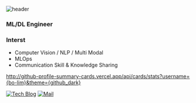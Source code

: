
![header](https://capsule-render.vercel.app/api?type=waving&color=auto&height=200&section=header&text=Bo-lim%20&fontSize=90&fontAlignY=35)
### ML/DL Engineer
### Interst
- Computer Vision / NLP / Multi Modal
- MLOps
- Communication Skill & Knowledge Sharing

http://github-profile-summary-cards.vercel.app/api/cards/stats?username={bo-lim}&theme={github_dark}

[![Tech Blog](http://img.shields.io/badge/-Tech%20blog-white?style=flat-square&logo=velog&link=https://velog.io/@bo-lim)](https://velog.io/@bo-lim)
[![Mail](https://img.shields.io/badge/Gmail-d14836?style=flat-square&logo=Gmail&logoColor=white&link=mailto:ant67410@gmail.com)](mailto:ant67410@gmail.com)
	
